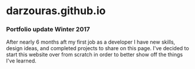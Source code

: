 # darzouras.github.io

### Portfolio update Winter 2017
After nearly 6 months aft my first job as a developer I have new skills, design ideas, and completed projects to share on this page. I've decided to start this website over from scratch in order to better show off the things I've learned.
